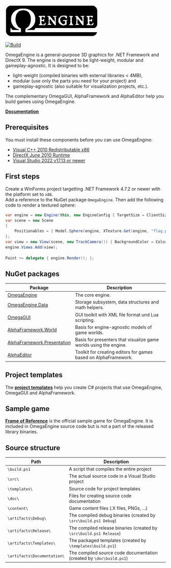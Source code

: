 ![OmegaEngine](logo.png)

[![Build](https://github.com/omegaengine/omegaengine/actions/workflows/build.yml/badge.svg)](https://github.com/omegaengine/omegaengine/actions/workflows/build.yml)

OmegaEngine is a general-purpose 3D graphics for .NET Framework and DirectX 9. The engine is designed to be light-weight, modular and gameplay-agnostic. It is designed to be:

 * light-weight (compiled binaries with external libraries < 4MB),
 * modular (use only the parts you need for your project) and
 * gameplay-agnostic (also suitable for visualization projects, etc.).

The complementary OmegaGUI, AlphaFramework and AlphaEditor help you build games using OmegaEngine.

**[Documentation](https://omegaengine.de/)**

## Prerequisites

You must install these components before you can use OmegaEngine:

- [Visual C++ 2010 Redistributable x86](https://www.microsoft.com/en-us/download/details.aspx?id=26999)
- [DirectX June 2010 Runtime](https://www.microsoft.com/en-us/download/details.aspx?id=8109)
- [Visual Studio 2022 v17.13 or newer](https://www.visualstudio.com/downloads/)

## First steps

Create a WinForms project targetting .NET Framework 4.7.2 or newer with the platform set to `x86`.  
Add a reference to the NuGet package `OmegaEngine`. Then add the following code to render a textured sphere:

```csharp
var engine = new Engine(this, new EngineConfig { TargetSize = ClientSize });
var scene = new Scene
{
    Positionables = { Model.Sphere(engine, XTexture.Get(engine, "flag.png")) }
};
var view = new View(scene, new TrackCamera()) { BackgroundColor = Color.CornflowerBlue };
engine.Views.Add(view);

Paint += delegate { engine.Render(); };
```

## NuGet packages

| Package                                                                                    | Description                                                       |
| ------------------------------------------------------------------------------------------ | ----------------------------------------------------------------- |
| [OmegaEngine](https://www.nuget.org/packages/OmegaEngine/)                                 | The core engine.                                                  |
| [OmegaEngine.Data](https://www.nuget.org/packages/OmegaEngine.Data/)                       | Storage subsystem, data structures and math helpers.              |
| [OmegaGUI](https://www.nuget.org/packages/OmegaGUI/)                                       | GUI toolkit with XML file format und Lua scripting.               |
| [AlphaFramework.World](https://www.nuget.org/packages/AlphaFramework.World/)               | Basis for engine-agnostic models of game worlds.                  |
| [AlphaFramework.Presentation](https://www.nuget.org/packages/AlphaFramework.Presentation/) | Basis for presenters that visualize game worlds using the engine. |
| [AlphaEditor](https://www.nuget.org/packages/AlphaEditor/)                                 | Toolkit for creating editors for games based on AlphaFramework.   |

## Project templates

The **[project templates](https://www.nuget.org/packages/OmegaEngine.Templates#readme-body-tab)** help you create C# projects that use OmegaEngine, OmegaGUI and AlphaFramework.

## Sample game

**[Frame of Reference](https://github.com/omegaengine/omegaengine/tree/master/src/FrameOfReference)** is the official sample game for OmegaEngine. It is included in OmegaEngine source code but is not a part of the released library binaries.

## Source structure

| Path                        | Description                                                          |
| --------------------------- | -------------------------------------------------------------------- |
| `\build.ps1`                | A script that compiles the entire project                            |
| `\src\`                     | The actual source code in a Visual Studio project                    |
| `\templates\`               | Source code for project templates                                    |
| `\doc\`                     | Files for creating source code documentation                         |
| `\content\`                 | Game content files (.X files, PNGs, ...)                             |
| `\artifacts\Debug\`         | The compiled debug binaries (created by `\src\build.ps1 Debug`)      |
| `\artifacts\Release\`       | The compiled release binaries (created by `\src\build.ps1 Release`)  |
| `\artifacts\Templates\`     | The packaged templates (created by `\templates\build.ps1`)           |
| `\artifacts\Documentation\` | The compiled source code documentation (created by `\doc\build.ps1`) |
